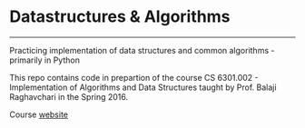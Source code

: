 # Datastructures & Algorithms
____
Practicing implementation of data structures and common algorithms - primarily in Python

This repo contains code in prepartion of the course CS 6301.002 - Implementation of Algorithms and Data Structures taught by Prof. Balaji Raghavchari in the Spring 2016.

Course [website](https://www.utdallas.edu/~rbk/teach/2016s/syl-CS6301-2016s.pdf)